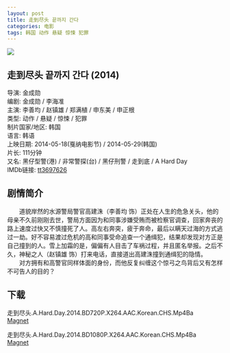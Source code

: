 ```yaml
---
layout: post
title: 走到尽头 끝까지 간다
categories: 电影
tags: 韩国 动作 悬疑 惊悚 犯罪
---
```


[![](http://i2.piimg.com/54fc45781c7de933t.jpg)](http://i2.piimg.com/54fc45781c7de933.jpg)

## 走到尽头 끝까지 간다 (2014)
导演: 金成勋  
编剧: 金成勋 / 李海准  
主演: 李善均 / 赵镇雄 / 郑满植 / 申东美 / 申正根  
类型: 动作 / 悬疑 / 惊悚 / 犯罪  
制片国家/地区: 韩国  
语言: 韩语  
上映日期: 2014-05-18(戛纳电影节) / 2014-05-29(韩国)  
片长: 111分钟  
又名: 黑仔型警(港) / 非常警探(台) / 黑仔刑警 / 走到底 / A Hard Day   
IMDb链接: [tt3697626](http://www.imdb.com/title/tt3697626)

## 剧情简介
　　道貌岸然的水源警局警官高建洙（李善均 饰）正处在人生的危急关头，他的母亲不久前刚刚去世，警局方面因为和同事涉嫌受贿而被检察官调查，回家奔丧的路上速度过快又不慎撞死了人。高左右奔突，疲于奔命，最后以瞒天过海的方式逃过一劫。好不容易渡过危机的高和同事受命追查一个通缉犯，结果却发现对方正是自己撞到的人。雪上加霜的是，偏偏有人目击了车祸过程，并且匿名举报。之后不久，神秘之人（赵镇雄 饰）打来电话，直接道出高建洙撞到通缉犯的隐情。  
　　对方拥有和高警官同样体面的身份，而他反复纠缠这个惊弓之鸟背后又有怎样不可告人的目的？

## 下载
走到尽头.A.Hard.Day.2014.BD720P.X264.AAC.Korean.CHS.Mp4Ba  
[Magnet](magnet:?xt=urn:btih:BB7488BEB0D68EE30DC2FA6C733F0F30A4E988F0)

走到尽头.A.Hard.Day.2014.BD1080P.X264.AAC.Korean.CHS.Mp4Ba  
[Magnet](magnet:?xt=urn:btih:D3BF0AA3859AF5A4BF6A64B084A59CA3827961B4)
